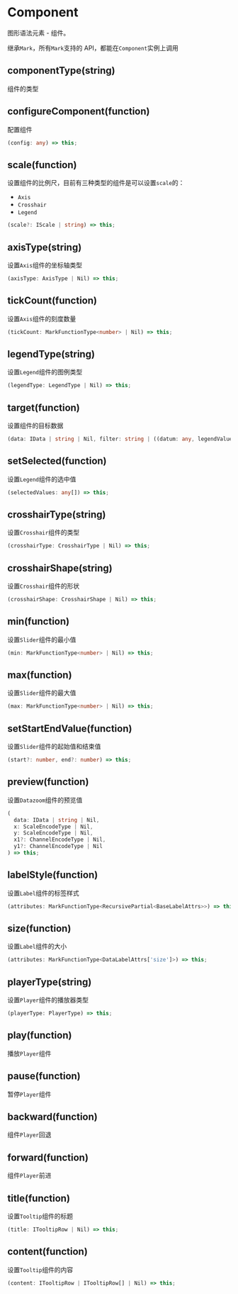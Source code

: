 # Component

图形语法元素 - 组件。

继承`Mark`，所有`Mark`支持的 API，都能在`Component`实例上调用

## componentType(string)

组件的类型

## configureComponent(function)

配置组件

```ts
(config: any) => this;
```

## scale(function)

设置组件的比例尺，目前有三种类型的组件是可以设置`scale`的：

- `Axis`
- `Crosshair`
- `Legend`

```ts
(scale?: IScale | string) => this;
```

## axisType(string)

设置`Axis`组件的坐标轴类型

```ts
(axisType: AxisType | Nil) => this;
```

## tickCount(function)

设置`Axis`组件的刻度数量

```ts
(tickCount: MarkFunctionType<number> | Nil) => this;
```

## legendType(string)

设置`Legend`组件的图例类型

```ts
(legendType: LegendType | Nil) => this;
```

## target(function)

设置组件的目标数据

```ts
(data: IData | string | Nil, filter: string | ((datum: any, legendValues: any) => boolean) | Nil) => this;
```

## setSelected(function)

设置`Legend`组件的选中值

```ts
(selectedValues: any[]) => this;
```

## crosshairType(string)

设置`Crosshair`组件的类型

```ts
(crosshairType: CrosshairType | Nil) => this;
```

## crosshairShape(string)

设置`Crosshair`组件的形状

```ts
(crosshairShape: CrosshairShape | Nil) => this;
```

## min(function)

设置`Slider`组件的最小值

```ts
(min: MarkFunctionType<number> | Nil) => this;
```

## max(function)

设置`Slider`组件的最大值

```ts
(max: MarkFunctionType<number> | Nil) => this;
```

## setStartEndValue(function)

设置`Slider`组件的起始值和结束值

```ts
(start?: number, end?: number) => this;
```

## preview(function)

设置`Datazoom`组件的预览值

```ts
(
  data: IData | string | Nil,
  x: ScaleEncodeType | Nil,
  y: ScaleEncodeType | Nil,
  x1?: ChannelEncodeType | Nil,
  y1?: ChannelEncodeType | Nil
) => this;
```

## labelStyle(function)

设置`Label`组件的标签样式

```ts
(attributes: MarkFunctionType<RecursivePartial<BaseLabelAttrs>>) => this;
```

## size(function)

设置`Label`组件的大小

```ts
(attributes: MarkFunctionType<DataLabelAttrs['size']>) => this;
```

## playerType(string)

设置`Player`组件的播放器类型

```ts
(playerType: PlayerType) => this;
```

## play(function)

播放`Player`组件

## pause(function)

暂停`Player`组件

## backward(function)

组件`Player`回退

## forward(function)

组件`Player`前进

## title(function)

设置`Tooltip`组件的标题

```ts
(title: ITooltipRow | Nil) => this;
```

## content(function)

设置`Tooltip`组件的内容

```ts
(content: ITooltipRow | ITooltipRow[] | Nil) => this;
```
